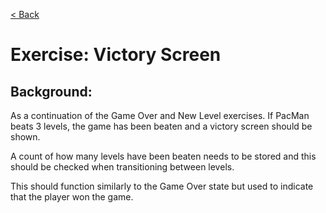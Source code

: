 [< Back](../README.md)

# Exercise: Victory Screen

## Background:

As a continuation of the Game Over and New Level exercises. If PacMan beats 3 levels, the game has been beaten and a
victory screen should be shown.

A count of how many levels have been beaten needs to be stored and this should be checked when transitioning between
levels.

This should function similarly to the Game Over state but used to indicate that the player won the game.
